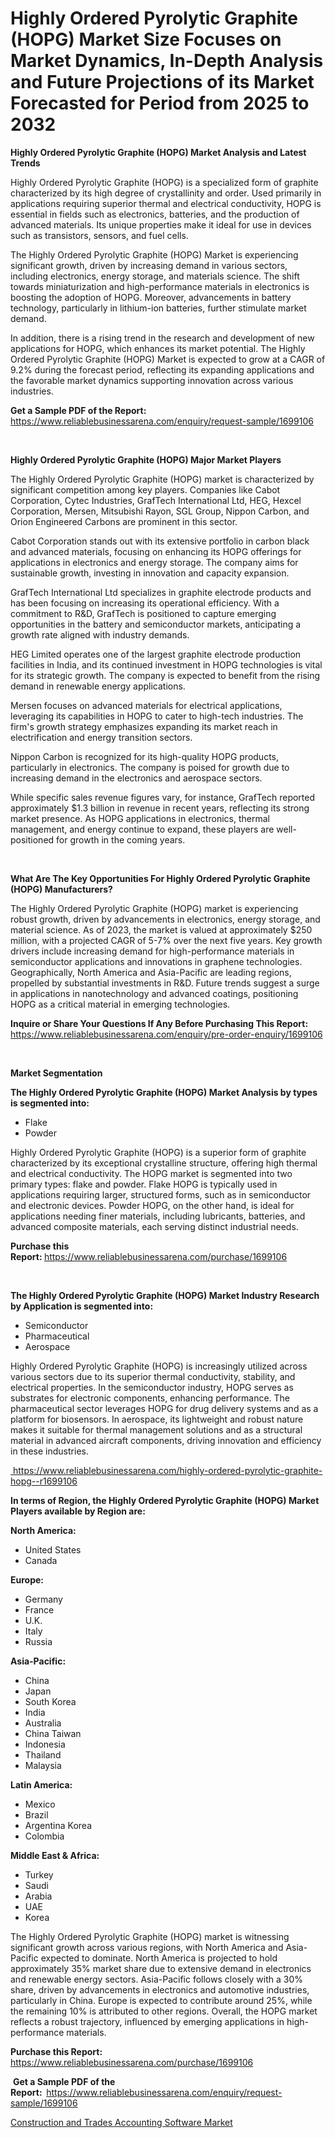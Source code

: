 <p><h1>Highly Ordered Pyrolytic Graphite (HOPG) Market Size Focuses on Market Dynamics, In-Depth Analysis and Future Projections of its Market Forecasted for Period from 2025 to 2032</h1></p><p><strong>Highly Ordered Pyrolytic Graphite (HOPG) Market Analysis and Latest Trends</strong></p>
<p><p>Highly Ordered Pyrolytic Graphite (HOPG) is a specialized form of graphite characterized by its high degree of crystallinity and order. Used primarily in applications requiring superior thermal and electrical conductivity, HOPG is essential in fields such as electronics, batteries, and the production of advanced materials. Its unique properties make it ideal for use in devices such as transistors, sensors, and fuel cells.</p><p>The Highly Ordered Pyrolytic Graphite (HOPG) Market is experiencing significant growth, driven by increasing demand in various sectors, including electronics, energy storage, and materials science. The shift towards miniaturization and high-performance materials in electronics is boosting the adoption of HOPG. Moreover, advancements in battery technology, particularly in lithium-ion batteries, further stimulate market demand.</p><p>In addition, there is a rising trend in the research and development of new applications for HOPG, which enhances its market potential. The Highly Ordered Pyrolytic Graphite (HOPG) Market is expected to grow at a CAGR of 9.2% during the forecast period, reflecting its expanding applications and the favorable market dynamics supporting innovation across various industries.</p></p>
<p><strong>Get a Sample PDF of the Report:&nbsp;</strong> <a href="https://www.reliablebusinessarena.com/enquiry/request-sample/1699106?utm_campaign=3138&utm_medium=2&utm_source=Github&utm_content=ia&utm_term=27032025&utm_id=highly-ordered-pyrolytic-graphite-hopg">https://www.reliablebusinessarena.com/enquiry/request-sample/1699106</a></p>
<p>&nbsp;</p>
<p><strong>Highly Ordered Pyrolytic Graphite (HOPG) Major Market Players</strong></p>
<p><p>The Highly Ordered Pyrolytic Graphite (HOPG) market is characterized by significant competition among key players. Companies like Cabot Corporation, Cytec Industries, GrafTech International Ltd, HEG, Hexcel Corporation, Mersen, Mitsubishi Rayon, SGL Group, Nippon Carbon, and Orion Engineered Carbons are prominent in this sector.</p><p>Cabot Corporation stands out with its extensive portfolio in carbon black and advanced materials, focusing on enhancing its HOPG offerings for applications in electronics and energy storage. The company aims for sustainable growth, investing in innovation and capacity expansion.</p><p>GrafTech International Ltd specializes in graphite electrode products and has been focusing on increasing its operational efficiency. With a commitment to R&D, GrafTech is positioned to capture emerging opportunities in the battery and semiconductor markets, anticipating a growth rate aligned with industry demands.</p><p>HEG Limited operates one of the largest graphite electrode production facilities in India, and its continued investment in HOPG technologies is vital for its strategic growth. The company is expected to benefit from the rising demand in renewable energy applications.</p><p>Mersen focuses on advanced materials for electrical applications, leveraging its capabilities in HOPG to cater to high-tech industries. The firm's growth strategy emphasizes expanding its market reach in electrification and energy transition sectors.</p><p>Nippon Carbon is recognized for its high-quality HOPG products, particularly in electronics. The company is poised for growth due to increasing demand in the electronics and aerospace sectors.</p><p>While specific sales revenue figures vary, for instance, GrafTech reported approximately $1.3 billion in revenue in recent years, reflecting its strong market presence. As HOPG applications in electronics, thermal management, and energy continue to expand, these players are well-positioned for growth in the coming years.</p></p>
<p>&nbsp;</p>
<p><strong>What Are The Key Opportunities For Highly Ordered Pyrolytic Graphite (HOPG) Manufacturers?</strong></p>
<p><p>The Highly Ordered Pyrolytic Graphite (HOPG) market is experiencing robust growth, driven by advancements in electronics, energy storage, and material science. As of 2023, the market is valued at approximately $250 million, with a projected CAGR of 5-7% over the next five years. Key growth drivers include increasing demand for high-performance materials in semiconductor applications and innovations in graphene technologies. Geographically, North America and Asia-Pacific are leading regions, propelled by substantial investments in R&D. Future trends suggest a surge in applications in nanotechnology and advanced coatings, positioning HOPG as a critical material in emerging technologies.</p></p>
<p><strong>Inquire or Share Your Questions If Any Before Purchasing This Report:</strong> <a href="https://www.reliablebusinessarena.com/enquiry/pre-order-enquiry/1699106?utm_campaign=3138&utm_medium=2&utm_source=Github&utm_content=ia&utm_term=27032025&utm_id=highly-ordered-pyrolytic-graphite-hopg">https://www.reliablebusinessarena.com/enquiry/pre-order-enquiry/1699106</a></p>
<p>&nbsp;</p>
<p><strong>Market Segmentation</strong></p>
<p><strong>The Highly Ordered Pyrolytic Graphite (HOPG) Market Analysis by types is segmented into:</strong></p>
<p><ul><li>Flake</li><li>Powder</li></ul></p>
<p><p>Highly Ordered Pyrolytic Graphite (HOPG) is a superior form of graphite characterized by its exceptional crystalline structure, offering high thermal and electrical conductivity. The HOPG market is segmented into two primary types: flake and powder. Flake HOPG is typically used in applications requiring larger, structured forms, such as in semiconductor and electronic devices. Powder HOPG, on the other hand, is ideal for applications needing finer materials, including lubricants, batteries, and advanced composite materials, each serving distinct industrial needs.</p></p>
<p><strong>Purchase this Report:&nbsp;</strong><a href="https://www.reliablebusinessarena.com/purchase/1699106?utm_campaign=3138&utm_medium=2&utm_source=Github&utm_content=ia&utm_term=27032025&utm_id=highly-ordered-pyrolytic-graphite-hopg">https://www.reliablebusinessarena.com/purchase/1699106</a></p>
<p>&nbsp;</p>
<p><strong>The Highly Ordered Pyrolytic Graphite (HOPG) Market Industry Research by Application is segmented into:</strong></p>
<p><ul><li>Semiconductor</li><li>Pharmaceutical</li><li>Aerospace</li></ul></p>
<p><p>Highly Ordered Pyrolytic Graphite (HOPG) is increasingly utilized across various sectors due to its superior thermal conductivity, stability, and electrical properties. In the semiconductor industry, HOPG serves as substrates for electronic components, enhancing performance. The pharmaceutical sector leverages HOPG for drug delivery systems and as a platform for biosensors. In aerospace, its lightweight and robust nature makes it suitable for thermal management solutions and as a structural material in advanced aircraft components, driving innovation and efficiency in these industries.</p></p>
<p><a href="https://www.reliablebusinessarena.com/highly-ordered-pyrolytic-graphite-hopg--r1699106?utm_campaign=3138&utm_medium=2&utm_source=Github&utm_content=ia&utm_term=27032025&utm_id=highly-ordered-pyrolytic-graphite-hopg">&nbsp;https://www.reliablebusinessarena.com/highly-ordered-pyrolytic-graphite-hopg--r1699106</a></p>
<p><strong>In terms of Region, the Highly Ordered Pyrolytic Graphite (HOPG) Market Players available by Region are:</strong></p>
<p>
    <p> <strong> North America: </strong>
        <ul>
            <li>United States</li>
            <li>Canada</li>
        </ul>
        </p> 
    <p> <strong> Europe: </strong>
        <ul>
            <li>Germany</li>
            <li>France</li>
            <li>U.K.</li>
            <li>Italy</li>
            <li>Russia</li>
        </ul>
        </p> 
    <p> <strong> Asia-Pacific: </strong>
        <ul>
            <li>China</li>
            <li>Japan</li>
            <li>South Korea</li>
            <li>India</li>
            <li>Australia</li>
            <li>China Taiwan</li>
            <li>Indonesia</li>
            <li>Thailand</li>
            <li>Malaysia</li>
        </ul>
        </p> 
    <p> <strong> Latin America: </strong>
        <ul>
            <li>Mexico</li>
            <li>Brazil</li>
            <li>Argentina Korea</li>
            <li>Colombia</li>
        </ul>
        </p> 
    <p> <strong> Middle East & Africa: </strong>
        <ul>
            <li>Turkey</li>
            <li>Saudi</li>
            <li>Arabia</li>
            <li>UAE</li>
            <li>Korea</li>
        </ul>
    </p>
    </p>
<p><p>The Highly Ordered Pyrolytic Graphite (HOPG) market is witnessing significant growth across various regions, with North America and Asia-Pacific expected to dominate. North America is projected to hold approximately 35% market share due to extensive demand in electronics and renewable energy sectors. Asia-Pacific follows closely with a 30% share, driven by advancements in electronics and automotive industries, particularly in China. Europe is expected to contribute around 25%, while the remaining 10% is attributed to other regions. Overall, the HOPG market reflects a robust trajectory, influenced by emerging applications in high-performance materials.</p></p>
<p><strong>Purchase this Report: </strong><a href="https://www.reliablebusinessarena.com/purchase/1699106?utm_campaign=3138&utm_medium=2&utm_source=Github&utm_content=ia&utm_term=27032025&utm_id=highly-ordered-pyrolytic-graphite-hopg">https://www.reliablebusinessarena.com/purchase/1699106</a></p>
<p>&nbsp;<strong>Get a Sample PDF of the Report:&nbsp;&nbsp;</strong><a href="https://www.reliablebusinessarena.com/enquiry/request-sample/1699106?utm_campaign=3138&utm_medium=2&utm_source=Github&utm_content=ia&utm_term=27032025&utm_id=highly-ordered-pyrolytic-graphite-hopg">https://www.reliablebusinessarena.com/enquiry/request-sample/1699106</a></p>
<p><strong></strong></p>
<p><p><a href="https://github.com/ygfu6u/Market-Research-Report-List-2/blob/main/construction-and-trades-accounting-software-market.md?utm_campaign=3138&utm_medium=2&utm_source=Github&utm_content=ia&utm_term=27032025&utm_id=highly-ordered-pyrolytic-graphite-hopg">Construction and Trades Accounting Software Market</a></p></p>